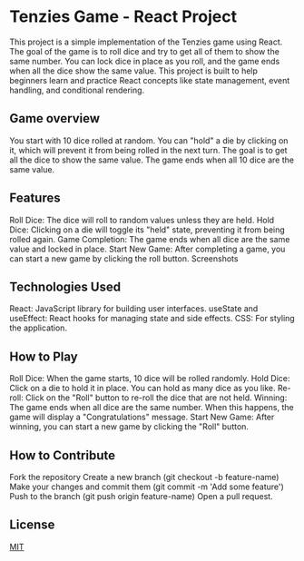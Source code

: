 # Tenzies Game - React Project

This project is a simple implementation of the Tenzies game using React. The goal of the game is to roll dice and try to get all of them to show the same number. You can lock dice in place as you roll, and the game ends when all the dice show the same value. This project is built to help beginners learn and practice React concepts like state management, event handling, and conditional rendering.

## Game overview

You start with 10 dice rolled at random.
You can "hold" a die by clicking on it, which will prevent it from being rolled in the next turn.
The goal is to get all the dice to show the same value.
The game ends when all 10 dice are the same value.

## Features

Roll Dice: The dice will roll to random values unless they are held.
Hold Dice: Clicking on a die will toggle its "held" state, preventing it from being rolled again.
Game Completion: The game ends when all dice are the same value and locked in place.
Start New Game: After completing a game, you can start a new game by clicking the roll button.
Screenshots

## Technologies Used 

React: JavaScript library for building user interfaces.
useState and useEffect: React hooks for managing state and side effects.
CSS: For styling the application.

## How to Play

Roll Dice: When the game starts, 10 dice will be rolled randomly.
Hold Dice: Click on a die to hold it in place. You can hold as many dice as you like.
Re-roll: Click on the "Roll" button to re-roll the dice that are not held.
Winning: The game ends when all dice are the same number. When this happens, the game will display a "Congratulations" message.
Start New Game: After winning, you can start a new game by clicking the "Roll" button.
 
## How to Contribute

Fork the repository
Create a new branch (git checkout -b feature-name)
Make your changes and commit them (git commit -m 'Add some feature')
Push to the branch (git push origin feature-name)
Open a pull request.

## License

[MIT](https://choosealicense.com/licenses/mit/)